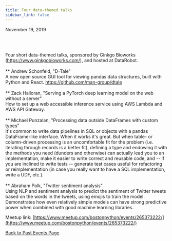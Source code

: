 ```yaml
---
title: Four data-themed talks
sidebar_link: false
---
```


November 19, 2019



<p><br/><br/></p>

<p>Four short data-themed talks, sponsored by Ginkgo Bioworks (<a class="link" href="https://www.ginkgobioworks.com/" rel="nofollow ugc" target="_blank" title="https://www.ginkgobioworks.com/">https://www.ginkgobioworks.com/</a>), and hosted at DataRobot.<br/><br/>** Andrew Schonfeld, "D-Tale"<br/>A new open source GUI tool for viewing pandas data structures, built with Python and React. <a class="link" href="https://github.com/man-group/dtale" rel="nofollow ugc" target="_blank" title="https://github.com/man-group/dtale">https://github.com/man-group/dtale</a><br/><br/>** Zack Halloran, "Serving a PyTorch deep learning model on the web without a server"<br/>How to set up a web accessible inference service using AWS Lambda and AWS API Gateway.<br/><br/>** Michael Punzalan, "Processing data outside DataFrames with custom types"<br/>It's common to write data pipelines in SQL or objects with a pandas DataFrame-like interface. When it works it's great. But when table- or column-driven processing is an uncomfortable fit for the problem (i.e. iterating through records is a better fit), defining a type and endowing it with the methods you need (dunders and otherwise) can actually lead you to an implementation, make it easier to write correct and reusable code, and -- if you are inclined to write tests -- generate test cases useful for refactoring or reimplementation (in case you really want to have a SQL implementation, write a UDF, etc.).<br/><br/>** Abraham Polk, "Twitter sentiment analysis"<br/>Using NLP and sentiment analysis to predict the sentiment of Twitter tweets based on the words in the tweets, using emojis to train the model. Demonstrates how even relatively simple models can have strong predictive power when combined with good machine learning libraries.</p>


Meetup link: [https://www.meetup.com/bostonpython/events/265373222/](https://www.meetup.com/bostonpython/events/265373222/)

[Back to Past Events Page](index.md)